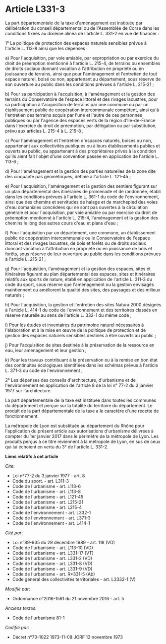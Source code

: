 # Article L331-3

La part départementale de la taxe d'aménagement est instituée par délibération du conseil départemental ou de l'Assemblée de
Corse dans les conditions fixées au dixième alinéa de l'article L. 331-2 en vue de financer : 

1° La politique de protection des espaces naturels sensibles prévue à l'article L. 113-8 ainsi que les dépenses : 

a) Pour l'acquisition, par voie amiable, par expropriation ou par exercice du droit de préemption mentionné à l'article L.
215-4, de terrains ou ensembles de droits sociaux donnant vocation à l'attribution en propriété ou en jouissance de terrains,
ainsi que pour l'aménagement et l'entretien de tout espace naturel, boisé ou non, appartenant au département, sous réserve de
son ouverture au public dans les conditions prévues à l'article L. 215-21 ; 

b) Pour sa participation à l'acquisition, à l'aménagement et la gestion des terrains du Conservatoire de l'espace littoral et
des rivages lacustres, pour sa participation à l'acquisition de terrains par une commune ou par un établissement public de
coopération intercommunale compétent, ainsi qu'à l'entretien des terrains acquis par l'une et l'autre de ces personnes
publiques ou par l'agence des espaces verts de la région d'Ile-de-France dans l'exercice du droit de préemption, par
délégation ou par substitution, prévu aux articles L. 215-4 à L. 215-8 ; 

c) Pour l'aménagement et l'entretien d'espaces naturels, boisés ou non, appartenant aux collectivités publiques ou à leurs
établissements publics et ouverts au public, ou appartenant à des propriétaires privés à la condition qu'ils aient fait
l'objet d'une convention passée en application de l'article L. 113-6 ; 

d) Pour l'aménagement et la gestion des parties naturelles de la zone dite des cinquante pas géométriques, définie à
l'article L. 121-45 ; 

e) Pour l'acquisition, l'aménagement et la gestion des sentiers figurant sur un plan départemental des itinéraires de
promenade et de randonnée, établi dans les conditions prévues à l'article L. 361-1 du code de l'environnement, ainsi que des
chemins et servitudes de halage et de marchepied des voies d'eau domaniales concédées qui ne sont pas ouvertes à la
circulation générale et pour l'acquisition, par voie amiable ou par exercice du droit de préemption mentionné à l'article L.
215-4, l'aménagement et la gestion des chemins le long des autres cours d'eau et plans d'eau ; 

f) Pour l'acquisition par un département, une commune, un établissement public de coopération intercommunale ou le
Conservatoire de l'espace littoral et des rivages lacustres, de bois et forêts ou de droits sociaux donnant vocation à
l'attribution en propriété ou en jouissance de bois et forêts, sous réserve de leur ouverture au public dans les conditions
prévues à l'article L. 215-21 ; 

g) Pour l'acquisition, l'aménagement et la gestion des espaces, sites et itinéraires figurant au plan départemental des
espaces, sites et itinéraires relatifs aux sports de nature, établi en application de l'article L. 311-3 du code du sport,
sous réserve que l'aménagement ou la gestion envisagés maintiennent ou améliorent la qualité des sites, des paysages et des
milieux naturels ; 

h) Pour l'acquisition, la gestion et l'entretien des sites Natura 2000 désignés à l'article L. 414-1 du code de
l'environnement et des territoires classés en réserve naturelle au sens de l'article L. 332-1 du même code ; 

i) Pour les études et inventaires du patrimoine naturel nécessaires à l'élaboration et à la mise en œuvre de la politique de
protection et de gestion des espaces naturels sensibles destinés à être ouverts au public ; 

j) Pour l'acquisition de sites destinés à la préservation de la ressource en eau, leur aménagement et leur gestion ; 

k) Pour les travaux contribuant à la préservation ou à la remise en bon état des continuités écologiques identifiées dans les
schémas prévus à l'article L. 371-3 du code de l'environnement ; 

2° Les dépenses des conseils d'architecture, d'urbanisme et de l'environnement en application de l'article 8 de la loi n°
77-2 du 3 janvier 1977 sur l'architecture. 

La part départementale de la taxe est instituée dans toutes les communes du département et perçue sur la totalité du
territoire du département. Le produit de la part départementale de la taxe a le caractère d'une recette de fonctionnement. 

La métropole de Lyon est substituée au département du Rhône pour l'application du présent article aux autorisations
d'urbanisme délivrées à compter du 1er janvier 2017 dans le périmètre de la métropole de Lyon. Les produits perçus à ce titre
reviennent à la métropole de Lyon, en sus de ceux qui lui échoient en vertu du 3° de l'article L. 331-2.

**Liens relatifs à cet article**

_Cite_:

  - Loi n°77-2 du 3 janvier 1977 - art. 8
  - Code du sport. - art. L311-3
  - Code de l'urbanisme - art. L113-6
  - Code de l'urbanisme - art. L113-8
  - Code de l'urbanisme - art. L121-45
  - Code de l'urbanisme - art. L215-21
  - Code de l'urbanisme - art. L215-4
  - Code de l'environnement - art. L332-1
  - Code de l'environnement - art. L371-3
  - Code de l'environnement - art. L414-1

_Cité par_:

  - Loi n°89-935 du 29 décembre 1989 - art. 118 (VD)
  - Code de l'urbanisme - art. L113-10 (VD)
  - Code de l'urbanisme - art. L331-17 (VT)
  - Code de l'urbanisme - art. L331-2 (VD)
  - Code de l'urbanisme - art. L331-8 (VD)
  - Code de l'urbanisme - art. L331-9 (VD)
  - Code de l'urbanisme - art. R*331-5 (Ab)
  - Code général des collectivités territoriales - art. L3332-1 (V)

_Modifié par_:

  - Ordonnance n°2016-1561 du 21 novembre 2016 - art. 5

_Anciens textes_:

  - Code de l'urbanisme 81-1

_Codifié par_:

  - Décret n°73-1022 1973-11-08 JORF 13 novembre 1973
